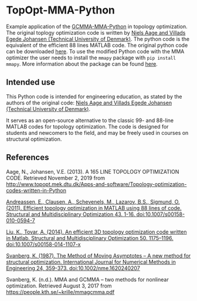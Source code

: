# TopOpt-MMA-Python

Example application of the [GCMMA-MMA-Python](https://github.com/arjendeetman/GCMMA-MMA-Python) in topology optimization. The original toplogy optimization code is written by [Niels Aage and Villads Egede Johansen (Technical University of Denmark)](http://www.topopt.mek.dtu.dk/Apps-and-software/Topology-optimization-codes-written-in-Python). The python code is the equivalent of the efficient 88 lines MATLAB code. The original python code can be downloaded [here](http://www.topopt.mek.dtu.dk/Apps-and-software/Topology-optimization-codes-written-in-Python). To use the modified Python code with the MMA optimizer the user needs to install the `mmapy` package with `pip install mmapy`. More information about the package can be found [here](https://github.com/arjendeetman/GCMMA-MMA-Python).

## Intended use

This Python code is intended for engineering education, as stated by the authors of the original code: [Niels Aage and Villads Egede Johansen (Technical University of Denmark)](http://www.topopt.mek.dtu.dk/Apps-and-software/Topology-optimization-codes-written-in-Python).

It serves as an open-source alternative to the classic 99- and 88-line MATLAB codes for topology optimization. The code is designed for students and newcomers to the field, and may be freely used in courses on structural optimization.  

## References

Aage,  N.,  Johansen,  V.E.  (2013).  A  165 LINE  TOPOLOGY  OPTIMIZATION  CODE.  Retrieved  November  2,  2019  from 
http://www.topopt.mek.dtu.dk/Apps-and-software/Topology-optimization-codes-written-in-Python 

[Andreassen, E., Clausen, A., Schevenels, M., Lazarov, B.S., Sigmund, O. (2011). Efficient topology optimization in MATLAB 
using 88 lines of code. Structural and Multidisciplinary Optimization 43. 1-16. doi:10.1007/s00158-010-0594-7](https://link.springer.com/article/10.1007/s00158-010-0594-7)

[Liu, K., Tovar, A. (2014). An efficient 3D topology optimization code written in Matlab. Structural and Multidisciplinary Optimization 50. 1175–1196. doi:10.1007/s00158-014-1107-x](https://doi.org/10.1007/s00158-014-1107-x)

[Svanberg, K. (1987). The Method of Moving Asymptotes – A new method for structural optimization. International Journal 
for Numerical Methods in Engineering 24, 359-373. doi:10.1002/nme.1620240207](https://onlinelibrary.wiley.com/doi/abs/10.1002/nme.1620240207)
 
Svanberg, K. (n.d.). MMA and GCMMA – two methods for nonlinear optimization. Retrieved August 3, 2017 from  
https://people.kth.se/~krille/mmagcmma.pdf 
